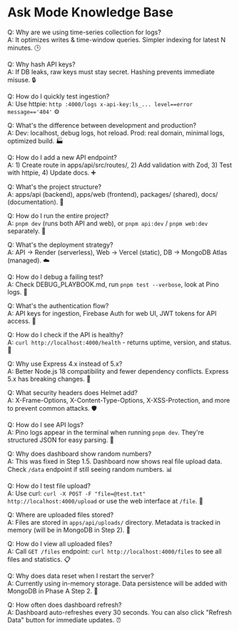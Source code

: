 # Ask Mode Knowledge Base

Q: Why are we using time-series collection for logs?  
A: It optimizes writes & time-window queries. Simpler indexing for latest N minutes. 🕒

Q: Why hash API keys?  
A: If DB leaks, raw keys must stay secret. Hashing prevents immediate misuse. 🔒

Q: How do I quickly test ingestion?  
A: Use httpie: `http :4000/logs x-api-key:ls_... level==error message=='404'` ⚙️

Q: What's the difference between development and production?  
A: Dev: localhost, debug logs, hot reload. Prod: real domain, minimal logs, optimized build. 🏭

Q: How do I add a new API endpoint?  
A: 1) Create route in apps/api/src/routes/, 2) Add validation with Zod, 3) Test with httpie, 4) Update docs. ➕

Q: What's the project structure?  
A: apps/api (backend), apps/web (frontend), packages/ (shared), docs/ (documentation). 📁

Q: How do I run the entire project?  
A: `pnpm dev` (runs both API and web), or `pnpm api:dev` / `pnpm web:dev` separately. 🚀

Q: What's the deployment strategy?  
A: API → Render (serverless), Web → Vercel (static), DB → MongoDB Atlas (managed). ☁️

Q: How do I debug a failing test?  
A: Check DEBUG_PLAYBOOK.md, run `pnpm test --verbose`, look at Pino logs. 🐛

Q: What's the authentication flow?  
A: API keys for ingestion, Firebase Auth for web UI, JWT tokens for API access. 🔑

Q: How do I check if the API is healthy?  
A: `curl http://localhost:4000/health` - returns uptime, version, and status. 🏥

Q: Why use Express 4.x instead of 5.x?  
A: Better Node.js 18 compatibility and fewer dependency conflicts. Express 5.x has breaking changes. 🔧

Q: What security headers does Helmet add?  
A: X-Frame-Options, X-Content-Type-Options, X-XSS-Protection, and more to prevent common attacks. 🛡️

Q: How do I see API logs?  
A: Pino logs appear in the terminal when running `pnpm dev`. They're structured JSON for easy parsing. 📝

Q: Why does dashboard show random numbers?  
A: This was fixed in Step 1.5. Dashboard now shows real file upload data. Check `/data` endpoint if still seeing random numbers. 📊

Q: How do I test file upload?  
A: Use curl: `curl -X POST -F "file=@test.txt" http://localhost:4000/upload` or use the web interface at `/file`. 📁

Q: Where are uploaded files stored?  
A: Files are stored in `apps/api/uploads/` directory. Metadata is tracked in memory (will be in MongoDB in Step 2). 💾

Q: How do I view all uploaded files?  
A: Call `GET /files` endpoint: `curl http://localhost:4000/files` to see all files and statistics. 📋

Q: Why does data reset when I restart the server?  
A: Currently using in-memory storage. Data persistence will be added with MongoDB in Phase A Step 2. 🔄

Q: How often does dashboard refresh?  
A: Dashboard auto-refreshes every 30 seconds. You can also click "Refresh Data" button for immediate updates. ⏰
